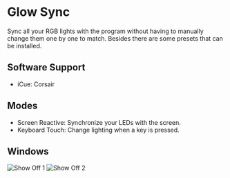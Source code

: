 # Glow Sync
Sync all your RGB lights with the program without having to manually change them one by one to match. 
Besides there are some presets that can be installed.

## Software Support
* iCue: Corsair

## Modes
* Screen Reactive: Synchronize your LEDs with the screen.
* Keyboard Touch: Change lighting when a key is pressed.

## Windows
![Show Off 1](https://github.com/Jacxk/Screen-To-RGB/blob/master/__assets__/show_off_1.gif)
![Show Off 2](https://github.com/Jacxk/Screen-To-RGB/blob/master/__assets__/show_off_2.gif)
